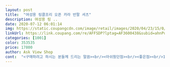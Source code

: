 ```yaml
---
layout: post 
title:  "여성용 링클프리 오픈 카라 반팔 셔츠" 
description: 여성용 링 ..
date: 2020-07-12 06:01:14 
img: https://static.coupangcdn.com/image/retail/images/2020/04/23/15/0/046e9720-9a90-46b2-b1bf-bf020ebd559c.jpg 
linkUrl: https://link.coupang.com/re/AFFSDP?lptag=AF3600438&subid=ahnPublicAsk&pageKey=1504858956&itemId=2583680035&vendorItemId=70575893277&traceid=V0-113-71c42819238f8159 
categories: [1001] 
color: 353535 
price: 17800 
author: Ask View Shop 
cont:  "<구매하려고 하시는 분들께 드리는 말씀><br/><아쉬웠던점><br/><좋은점><br/>1.<br/> 옷 색감이 모델이 착용한것과 같습니다.<br/><br/>2.<br/> 제가 158cm에 62kg으로 통통한 사람인데, 이 옷을 입으니 8kg은 더 빠져보이는거 같습니다.<br/> 핏이 좋은것 같습니다.<br/><br/>3.<br/> 옷 밑을 빼서 심플하게 연출해도 좋고, 바지에 넣어서 오피스룩같이 깔끔하게 입어도 좋습니다.<br/><br/>4.<br/> 속옷이나 나시가 거의 비치지 않습니다.<br/> (인디핑크색 기준)<br/>5.<br/> 팔 움직임이 편하고, 겨드랑이가 잘 보이지 않습니다.<br/><br/>77부터는 좀 타이트 하지 않을까... <br/>싶기도 한데<br/>가격대비 예쁘고 괜찮습니다.<br/> 좋습니다.<br/> 그러나 아직 제가 제대로 입고 밖을 나가보지 못했고, 아직 세탁도 못 해봤기 때문에 선뜻 무조건 사라고는 말 못드리겠습니다.<br/> 그러나 첫인상은 100점 입니다.<br/> 나중에 제대로 입어보고 세탁도 해본 뒤 다시 후기 남기겠습니다.<br/><br/>나름 시원한 소재의 천입니다.<br/><br/>너무좋아요^^ 스판성있어서 팔에 불편함도없고 딱 좋아요<br/>다만 앞섬이 많이 파져 있어서<br/>두께감은 있는 편인데 부들부들해요.<br/><br/>새옷 특징의 각 주름?이 많이 잡혀 있어서<br/>숙일때 보이지(?) 않을듯 싶구요.<br/><br/>안에 브라만 입기엔 살짝 부담스러워서<br/>앞섬이 파인 셔츠이기 때문에<br/>앞쪽 부분은 관리를 해주셔야<br/>옷 군데군데 실밥이 삐져나와 있습니다.<br/> 특히 단추를 풀때 실밥에 단추가 걸려 조심해서 풀어야 했습니다.<br/> 그러나 실밥은 자르면 되기때문에 괜찮습니다.<br/><br/>이너를 입고 입어야하는 부분이 좀 아쉽네요.<br/><br/>저는 스팀다리미로 다 펴주고 입었습니다.<br/><br/>저는 이런 소재의 셔츠를 굉장히 선호하기 때문에<br/>제가 55사이즈인데 옷은 66까지는 커버 가능할 듯 싶어요.<br/><br/>키가 작은 44분들은 많이 클 것 같고<br/>포장되어 온 옷이 사진처럼 깔끔하게 온 게 아니라<br/>폭염에는 당연 더울듯 싶고요ㅋㅋ;;<br/>품이 꽤 넉넉합니다.<br/><br/>핏이 이쁘게 떨어지지는 않을 듯 싶습니다.<br/><br/>한개쯤은 소장하고 있어도 나쁘지 않을 것 같아요.<br/>^^<br/>" 
---
```

